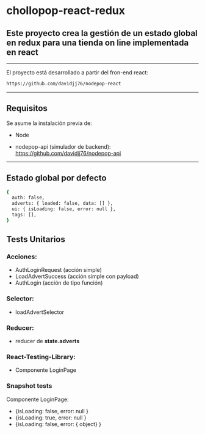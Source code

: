 # chollopop-react-redux

## Este proyecto crea la gestión de un estado global en redux para una tienda on line implementada en react

---

El proyecto está desarrollado a partir del fron-end react:

```sh
https://github.com/davidjj76/nodepop-react
```

---

## Requisitos

Se asume la instalación previa de:

- Node

- nodepop-api (simulador de backend): https://github.com/davidjj76/nodepop-api

---

## Estado global por defecto

```sh
{
  auth: false,
  adverts: { loaded: false, data: [] },
  ui: { isLoading: false, error: null },
  tags: [],
}
```


## Tests Unitarios

### Acciones:

- AuthLoginRequest (acción simple)
- LoadAdvertSuccess (acción simple con payload)
- AuthLogin (acción de tipo función)

### Selector:

- loadAdvertSelector

### Reducer:

- reducer de **state.adverts**

### React-Testing-Library:

- Componente LoginPage

### Snapshot tests

Componente LoginPage:

- {isLoading: false, error: null }
- {isLoading: true, error: null }
- {isLoading: false, error: { object} }
